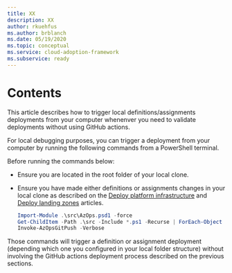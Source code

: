 ```yaml
---
title: XX
description: XX
author: rkuehfus
ms.author: brblanch
ms.date: 05/19/2020
ms.topic: conceptual
ms.service: cloud-adoption-framework
ms.subservice: ready
---
```


# Contents

This article describes how to trigger local definitions/assignments deployments from your computer whenenver you need to validate deployments without using GitHub actions.

For local debugging purposes, you can trigger a deployment from your computer by running the following commands from a PowerShell terminal.

 Before running the commands below:

- Ensure you are located in the root folder of your local clone.
- Ensure you have made either definitions or assignments changes in your local clone as described on the [Deploy platform infrastructure](./Deploy-platform-infra.md) and [Deploy landing zones](./Deploy-lz.md) articles.

    ```powershell
    Import-Module .\src\AzOps.psd1 -force
    Get-ChildItem -Path .\src -Include *.ps1 -Recurse | ForEach-Object {.$_.FullName}
    Invoke-AzOpsGitPush -Verbose
    ```

Those commands will trigger a definition or assignment deployment (depending which one you configured in your local folder structure) without involving the GitHub actions deployment process described on the previous sections.

